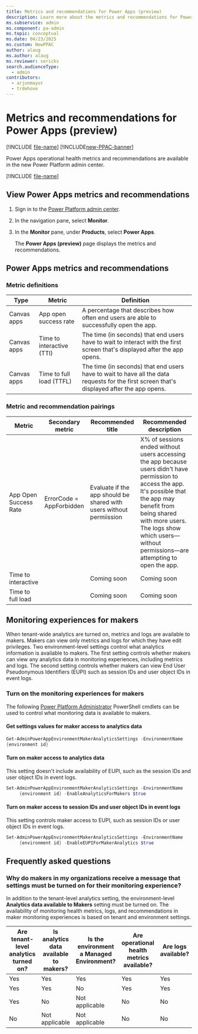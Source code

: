 ```yaml
---
title: Metrics and recommendations for Power Apps (preview)
description: Learn more about the metrics and recommendations for Power Apps.
ms.subservice: admin
ms.component: pa-admin
ms.topic: conceptual
ms.date: 04/23/2025
ms.custom: NewPPAC
author: alaug
ms.author: alaug
ms.reviewer: sericks
search.audienceType: 
  - admin
contributors:
  - arjunmayur
  - trdehove
---
```


# Metrics and recommendations for Power Apps (preview)

[!INCLUDE [file-name](~/../shared-content/shared/preview-includes/preview-banner.md)]
[!INCLUDE[new-PPAC-banner](~/includes/new-PPAC-banner.md)]

Power Apps operational health metrics and recommendations are available in the new Power Platform admin center.

[!INCLUDE [file-name](~/../shared-content/shared/preview-includes/preview-note-pp.md)]

## View Power Apps metrics and recommendations

 1. Sign in to the [Power Platform admin center](https://admin.powerplatform.microsoft.com/).
 1. In the navigation pane, select **Monitor**.
 1. In the **Monitor** pane, under **Products**, select **Power Apps**.

    The **Power Apps (preview)** page displays the metrics and recommendations.

## Power Apps metrics and recommendations

### Metric definitions
|Type | Metric | Definition |
|---|---|---|
|Canvas apps | App open success rate| A percentage that describes how often end users are able to successfully open the app. |
|Canvas apps| Time to interactive (TTI)| The time (in seconds) that end users have to wait to interact with the first screen that's displayed after the app opens. |
|Canvas apps| Time to full load (TTFL) | The time (in seconds) that end users have to wait to have all the data requests for the first screen that's displayed after the app opens. |


### Metric and recommendation pairings
| Metric | Secondary metric | Recommended title | Recommended description |
|---|---|---|---|
| App Open Success Rate | ErrorCode = AppForbidden | Evaluate if the app should be shared with users without permiission | X% of sessions ended without users accessing the app because users didn't have permission to access the app. It's possible that the app may benefit from being shared with more users. The logs show which users&mdash;without permissions&mdash;are attempting to open the app. |
| Time to interactive || Coming soon | Coming soon |
| Time to full load || Coming soon | Coming soon |

## Monitoring experiences for makers

When tenant-wide analytics are turned on, metrics and logs are available to makers. Makers can view only metrics and logs for which they have edit privileges. Two environment-level settings control what analytics information is available to makers. The first setting controls whether makers can view any analytics data in monitoring experiences, including metrics and logs. The second setting controls whether makers can view End User Pseudonymous Identifiers (EUPI) such as session IDs and user object IDs in event logs.

### Turn on the monitoring experiences for makers

The following [Power Platform Administrator](https://www.powershellgallery.com/packages/Microsoft.PowerApps.Administration.PowerShell/2.0.200) PowerShell cmdlets can be used to control what monitoring data is available to makers.

#### Get settings values for maker access to analytics data

```PowerShell
Get-AdminPowerAppEnvironmentMakerAnalyticsSettings -EnvironmentName
{environment id}
```

#### Turn on maker access to analytics data

This setting doesn't include availability of EUPI, such as the session IDs and user object IDs in event logs.

```PowerShell
Set-AdminPowerAppEnvironmentMakerAnalyticsSettings -EnvironmentName
     {environment id} -EnableAnalyticsForMakers $true
```

#### Turn on maker access to session IDs and user object IDs in event logs

This setting controls maker access to EUPI, such as session IDs or user object IDs in event logs.

```PowerShell
Set-AdminPowerAppEnvironmentMakerAnalyticsSettings -EnvironmentName
     {environment id} -EnableEUPIForMakerAnalytics $true
```

## Frequently asked questions

### Why do makers in my organizations receive a message that settings must be turned on for their monitoring experience?

In addition to the tenant-level analytics setting, the environment-level **Analytics data available to Makers** setting must be turned on. The availability of monitoring health metrics, logs, and recommendations in maker monitoring experiences is based on tenant and environment settings.

| Are tenant-level analytics turned on? | Is analytics data available to makers? | Is the environment a Managed Environment? | Are operational health metrics available? | Are logs available? | Are recommendations available? |
|---|---|---|---|---|---|
| Yes | Yes | Yes | Yes | Yes | Yes |
| Yes | Yes | No | Yes | Yes | No |
| Yes | No | Not applicable | No | No | No |
| No | Not applicable | Not applicable | No | No |No |

